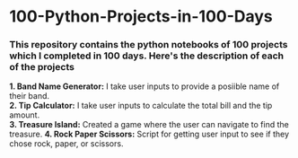 # 100-Python-Projects-in-100-Days

### This repository contains the python notebooks of 100 projects which I completed in 100 days. Here's the description of each of the projects

**1. Band Name Generator:** I take user inputs to provide a posiible name of their band.    
**2. Tip Calculator:** I take user inputs to calculate the total bill and the tip amount.    
**3. Treasure Island:** Created a game where the user can navigate to find the treasure.
**4. Rock Paper Scissors:** Script for getting user input to see if they chose rock, paper, or scissors.
